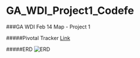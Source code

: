GA_WDI_Project1_Codefe
=========================

###GA WDI Feb 14 Map - Project 1

#####Pivotal Tracker [Link](https://www.pivotaltracker.com/s/projects/1046968)

#####ERD
![ERD](http://i.imgur.com/nmwwL5D.jpg)



